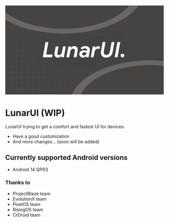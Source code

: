 <p align="center">
<img src="https://github.com/Lunar-UI/.github/blob/main/New%20Project%202%20%5B18592D0%5D.png">
</p>

# LunarUI (WIP)

LunarUI trying to get a comfort and fastest UI for devices.

- Have a good customization
- And more changes... (soon will be added)

## Currently supported Android versions
- Android 14 QPR3

### Thanks to
- ProjectBlaze team
- EvolutionX team
- PixelOS team
- RisingOS team
- CrDroid team
